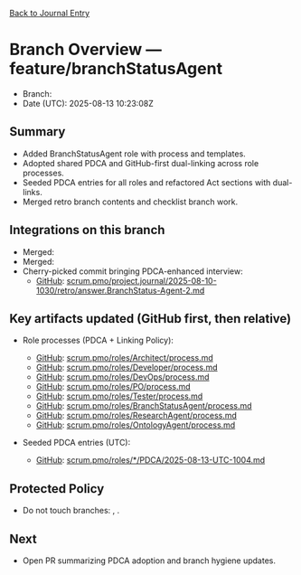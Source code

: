 [Back to Journal Entry](../)

# Branch Overview — feature/branchStatusAgent

- Branch: 
- Date (UTC): 2025-08-13 10:23:08Z

## Summary
- Added BranchStatusAgent role with process and templates.
- Adopted shared PDCA and GitHub-first dual-linking across role processes.
- Seeded PDCA entries for all roles and refactored Act sections with dual-links.
- Merged retro branch contents and checklist branch work.

## Integrations on this branch
- Merged: 
- Merged: 
- Cherry-picked commit bringing PDCA-enhanced interview:
  - [GitHub](https://github.com/Cerulean-Circle-GmbH/Web4Articles/commit/c87304e): [scrum.pmo/project.journal/2025-08-10-1030/retro/answer.BranchStatus-Agent-2.md](../../2025-08-10-1030/retro/answer.BranchStatus-Agent-2.md)

## Key artifacts updated (GitHub first, then relative)
- Role processes (PDCA + Linking Policy):
  - [GitHub](https://github.com/Cerulean-Circle-GmbH/Web4Articles/blob/feature/branchStatusAgent/scrum.pmo/roles/Architect/process.md): [scrum.pmo/roles/Architect/process.md](../../roles/Architect/process.md)
  - [GitHub](https://github.com/Cerulean-Circle-GmbH/Web4Articles/blob/feature/branchStatusAgent/scrum.pmo/roles/Developer/process.md): [scrum.pmo/roles/Developer/process.md](../../roles/Developer/process.md)
  - [GitHub](https://github.com/Cerulean-Circle-GmbH/Web4Articles/blob/feature/branchStatusAgent/scrum.pmo/roles/DevOps/process.md): [scrum.pmo/roles/DevOps/process.md](../../roles/DevOps/process.md)
  - [GitHub](https://github.com/Cerulean-Circle-GmbH/Web4Articles/blob/feature/branchStatusAgent/scrum.pmo/roles/PO/process.md): [scrum.pmo/roles/PO/process.md](../../roles/PO/process.md)
  - [GitHub](https://github.com/Cerulean-Circle-GmbH/Web4Articles/blob/feature/branchStatusAgent/scrum.pmo/roles/Tester/process.md): [scrum.pmo/roles/Tester/process.md](../../roles/Tester/process.md)
  - [GitHub](https://github.com/Cerulean-Circle-GmbH/Web4Articles/blob/feature/branchStatusAgent/scrum.pmo/roles/BranchStatusAgent/process.md): [scrum.pmo/roles/BranchStatusAgent/process.md](../../roles/BranchStatusAgent/process.md)
  - [GitHub](https://github.com/Cerulean-Circle-GmbH/Web4Articles/blob/feature/branchStatusAgent/scrum.pmo/roles/ResearchAgent/process.md): [scrum.pmo/roles/ResearchAgent/process.md](../../roles/ResearchAgent/process.md)
  - [GitHub](https://github.com/Cerulean-Circle-GmbH/Web4Articles/blob/feature/branchStatusAgent/scrum.pmo/roles/OntologyAgent/process.md): [scrum.pmo/roles/OntologyAgent/process.md](../../roles/OntologyAgent/process.md)

- Seeded PDCA entries (UTC):
  - [GitHub](https://github.com/Cerulean-Circle-GmbH/Web4Articles/tree/feature/branchStatusAgent/scrum.pmo/roles): [scrum.pmo/roles/*/PDCA/2025-08-13-UTC-1004.md](../../roles)

## Protected Policy
- Do not touch branches: , .

## Next
- Open PR summarizing PDCA adoption and branch hygiene updates.
